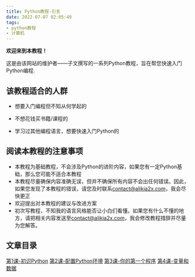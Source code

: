 ```yaml
---
title: Python教程-引言
date: 2022-07-07 02:05:49
tags:
- python教程
- 计算机
---
```


**欢迎来到本教程！**

这是由该网站的维护者——子文撰写的一系列Python教程，旨在帮您快速入门Python编程.

## 该教程适合的人群

- 想要入门编程但不知从何学起的

- 不想花钱买书籍/课程的

- 学习过其他编程语言，想要快速入门Python的

<!--more-->

## 阅读本教程的注意事项

- 本教程为基础教程，不会涉及Python的进阶内容，如果您有一定Python基础，那么您可能不适合本教程
- 本教程尽量确保内容准确无误，但并不确保所有内容不会出任何错误。因此，如果您发现了本教程的错误，请您及时联系[contact@alikia2x.com](mailto:contact@alikia2x.com?subject=Python教程-反馈)，我会尽快更正
- 欢迎提出对本教程的建议与改进方案
- 初次写教程，不知我的语言风格能否让小白们看懂。如果您有什么不懂的地方，请把相关内容发送至[contact@alikia2x.com](mailto:contact@alikia2x.com)，我会修改教程措辞并尽量为您解答。

## 文章目录

[第1课-初识Python](./1/)
[第2课-配置Python环境](./2/)
[第3课-你的第一个程序](./3/)
[第4课-变量和数据](./4/)
